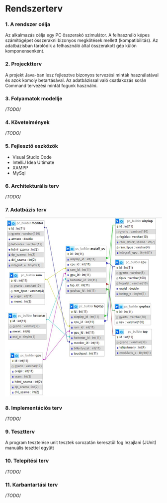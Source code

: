 # Rendszerterv

### 1. A rendszer célja 
Az alkalmazás célja egy PC összerakó szimulátor. A felhasználó képes számítógépet összerakni bizonyos megkötések mellett (kompatibilitás).
Az adatbázisban tárolódik a felhasználó által összerakott gép külön komponensenként.

### 2. Projecktterv
A projekt Java-ban lesz fejlesztve bizonyos tervezési minták használatával és azok komoly betartásával. Az adatbázissal való csatlakozás során Command tervezési mintát fogunk használni.

### 3. Folyamatok modellje

/*TODO*/

### 4. Követelmények

/*TODO*/

### 5. Fejlesztő eszközök

- Visual Studio Code 
- IntelliJ Idea Ultimate
- XAMPP
- MySql

### 6. Architekturális terv

/*TODO*/

### 7. Adatbázis terv

![Adatbázis terv](./adatbazis.jpg)

### 8. Implementációs terv

/*TODO*/

### 9. Tesztterv

A program tesztelése unit tesztek sorozatán keresztül fog lezajlani (JUnit) manuális teszttel együtt

### 10. Telepítési terv

/*TODO*/

### 11. Karbantartási terv

/*TODO*/